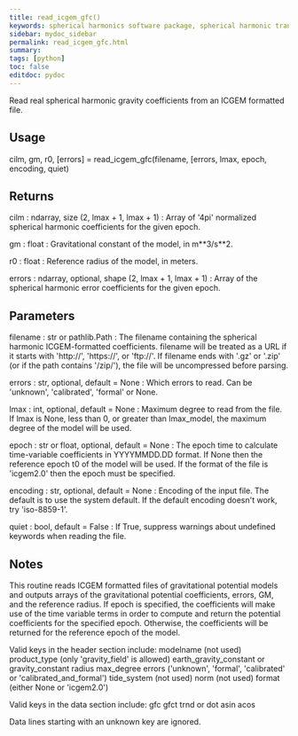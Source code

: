 ```yaml
---
title: read_icgem_gfc()
keywords: spherical harmonics software package, spherical harmonic transform, legendre functions, multitaper spectral analysis, Python, gravity, magnetic field
sidebar: mydoc_sidebar
permalink: read_icgem_gfc.html
summary:
tags: [python]
toc: false
editdoc: pydoc
---
```


Read real spherical harmonic gravity coefficients from an ICGEM formatted
file.

## Usage

cilm, gm, r0, [errors] = read_icgem_gfc(filename,
    [errors, lmax, epoch, encoding,
    quiet)

## Returns

cilm : ndarray, size (2, lmax + 1, lmax + 1)
:   Array of '4pi' normalized spherical harmonic coefficients for the
    given epoch.

gm : float
:   Gravitational constant of the model, in m\*\*3/s\*\*2.

r0 : float
:   Reference radius of the model, in meters.

errors : ndarray, optional, shape (2, lmax + 1, lmax + 1)
:   Array of the spherical harmonic error coefficients for the given epoch.

## Parameters

filename : str or pathlib.Path
:   The filename containing the spherical harmonic ICGEM-formatted
    coefficients. filename will be treated as a URL if it starts with
    'http://', 'https://', or 'ftp://'. If filename ends with '.gz' or
    '.zip' (or if the path contains '/zip/'), the file will be
    uncompressed before parsing.

errors : str, optional, default = None
:   Which errors to read. Can be 'unknown', 'calibrated', 'formal' or None.

lmax : int, optional, default = None
:   Maximum degree to read from the file. If lmax is None, less than 0, or
    greater than lmax_model, the maximum degree of the model will be used.

epoch : str or float, optional, default = None
:   The epoch time to calculate time-variable coefficients in YYYYMMDD.DD
    format. If None then the reference epoch t0 of the model will be used.
    If the format of the file is 'icgem2.0' then the epoch must be
    specified.

encoding : str, optional, default = None
:   Encoding of the input file. The default is to use the system default.
    If the default encoding doesn't work, try 'iso-8859-1'.

quiet : bool, default = False
:   If True, suppress warnings about undefined keywords when reading the
    file.

## Notes

This routine reads ICGEM formatted files of gravitational potential models
and outputs arrays of the gravitational potential coefficients, errors, GM,
and the reference radius. If epoch is specified, the coefficients will make
use of the time variable terms in order to compute and return the potential
coefficients for the specified epoch. Otherwise, the coefficients will be
returned for the reference epoch of the model.

Valid keys in the header section include:
        modelname (not used)
    product_type (only 'gravity_field' is allowed)
    earth_gravity_constant or gravity_constant
    radius
    max_degree
    errors ('unknown', 'formal', 'calibrated' or 'calibrated_and_formal')
    tide_system (not used)
    norm (not used)
    format (either None or 'icgem2.0')

Valid keys in the data section include:
        gfc
    gfct
    trnd or dot
    asin
    acos

Data lines starting with an unknown key are ignored.


